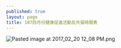 ```yaml
---
published: true
layout: page
title: 107四月份健康促進活動及共餐時間表
---
```


![Pasted image at 2017_02_20 12_08 PM.png]({{site.baseurl}}/static_files/upload_images/107四月份健康促進活動及共餐時間表.png)
